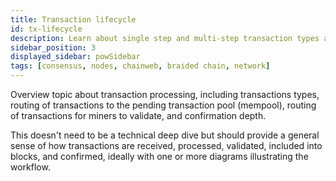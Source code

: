 ```yaml
---
title: Transaction lifecycle
id: tx-lifecycle
description: Learn about single step and multi-step transaction types and how transactions are executed, from user request to finalization on the blockchain.
sidebar_position: 3
displayed_sidebar: powSidebar
tags: [consensus, nodes, chainweb, braided chain, network]
---
```


Overview topic about transaction processing, including transactions types, routing of transactions to the pending transaction pool (mempool), routing of transactions for miners to validate, and confirmation depth.

This doesn't need to be a technical deep dive but should provide a general sense of how transactions are received, processed, validated, included into blocks, and confirmed, ideally with one or more diagrams illustrating the workflow. 